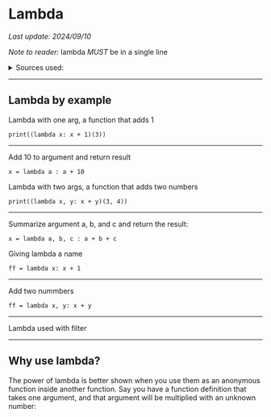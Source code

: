 # Lambda 

*Last update: 2024/09/10*

*Note to reader:* lambda *MUST* be in a single line

<details><summary>Sources used:</summary>
[Xah Lee, Python Tutorial](http://xahlee.info/python/python_lambda.html), [w3schools](https://www.w3schools.com/python/python_lambda.asp)
</details>

<hr>

## Lambda by example

Lambda with one arg, a function that adds 1

	print((lambda x: x + 1)(3))

<hr>

Add 10 to argument and return result

	x = lambda a : a + 10

Lambda with two args, a function that adds two numbers

	print((lambda x, y: x + y)(3, 4))

<hr>

Summarize argument a, b, and c and return the result:

	x = lambda a, b, c : a + b + c

Giving lambda a name

	ff = lambda x: x + 1

<hr>

Add two nummbers

	ff = lambda x, y: x + y

<hr>

Lambda used with filter

<object data=".txt/lambda_filter1.txt" width="320" height="84"></object>

<hr>

## Why use lambda?

The power of lambda is better shown when you use them as an anonymous function inside another function. Say you have a function definition that takes one argument, and that argument will be multiplied with an unknown number:

<object data=".txt/lambda_doubler.txt" width="225" height="160"></object>
